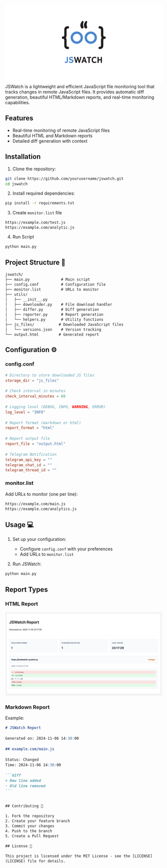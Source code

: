 ![Logo](logo.png)
JSWatch is a lightweight and efficient JavaScript file monitoring tool that tracks changes in remote JavaScript files. It provides automatic diff generation, beautiful HTML/Markdown reports, and real-time monitoring capabilities.

## Features

- Real-time monitoring of remote JavaScript files
- Beautiful HTML and Markdown reports
- Detailed diff generation with context

## Installation

1. Clone the repository:

```bash
git clone https://github.com/yourusername/jswatch.git
cd jswatch
```

2. Install required dependencies:

```bash
pip install -r requirements.txt
```

3. Create `monitor.list` file

```text
https://example.com/test.js
https://example.com/analytic.js
```

4. Run Script

```bash
python main.py
```

## Project Structure 📁

```
jswatch/
├── main.py              # Main script
├── config.conf          # Configuration file
├── monitor.list         # URLs to monitor
├── utils/
│   ├── __init__.py
│   ├── downloader.py    # File download handler
│   ├── differ.py        # Diff generation
│   ├── reporter.py      # Report generation
│   └── helpers.py       # Utility functions
├── js_files/           # Downloaded JavaScript files
│   └── versions.json    # Version tracking
└── output.html         # Generated report
```

## Configuration ⚙️

### config.conf

```toml
# Directory to store downloaded JS files
storage_dir = "js_files"

# Check interval in minutes
check_interval_minutes = 60

# Logging level (DEBUG, INFO, WARNING, ERROR)
log_level = "INFO"

# Report format (markdown or html)
report_format = "html"

# Report output file
report_file = "output.html"

# Telegram Notification
telegram_api_key = ""
telegram_chat_id = ""
telegram_thread_id = ""
```

### monitor.list

Add URLs to monitor (one per line):

```
https://example.com/main.js
https://example.com/analytics.js
```

## Usage 💻

1. Set up your configuration:

   - Configure `config.conf` with your preferences
   - Add URLs to `monitor.list`

2. Run JSWatch:

```bash
python main.py
```

## Report Types

### HTML Report

![alt text](image.png)

### Markdown Report

Example:

````markdown
# JSWatch Report

Generated on: 2024-11-06 14:30:00

## example.com/main.js

Status: Changed
Time: 2024-11-06 14:30:00

```diff
+ New line added
- Old line removed
```
````

```

## Contributing 🤝

1. Fork the repository
2. Create your feature branch
3. Commit your changes
4. Push to the branch
5. Create a Pull Request

## License 📄

This project is licensed under the MIT License - see the [LICENSE](LICENSE) file for details.
```
